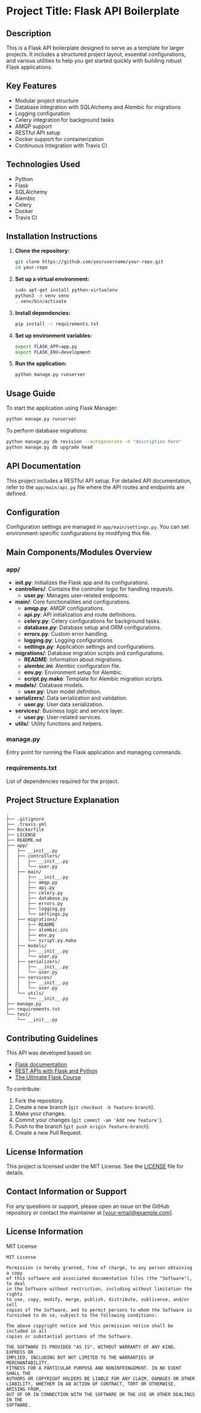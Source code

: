 # Project Title: Flask API Boilerplate

## Description
This is a Flask API boilerplate designed to serve as a template for larger projects. It includes a structured project layout, essential configurations, and various utilities to help you get started quickly with building robust Flask applications.

## Key Features
- Modular project structure
- Database integration with SQLAlchemy and Alembic for migrations
- Logging configuration
- Celery integration for background tasks
- AMQP support
- RESTful API setup
- Docker support for containerization
- Continuous Integration with Travis CI

## Technologies Used
- Python
- Flask
- SQLAlchemy
- Alembic
- Celery
- Docker
- Travis CI

## Installation Instructions
1. **Clone the repository:**
   ```sh
   git clone https://github.com/yourusername/your-repo.git
   cd your-repo
   ```

2. **Set up a virtual environment:**
   ```sh
   sudo apt-get install python-virtualenv
   python3 -m venv venv
   . venv/bin/activate
   ```

3. **Install dependencies:**
   ```sh
   pip install -r requirements.txt
   ```

4. **Set up environment variables:**
   ```sh
   export FLASK_APP=app.py
   export FLASK_ENV=development
   ```

5. **Run the application:**
   ```sh
   python manage.py runserver
   ```

## Usage Guide
To start the application using Flask Manager:
```sh
python manage.py runserver
```

To perform database migrations:
```sh
python manage.py db revision --autogenerate -m "description here"
python manage.py db upgrade head
```

## API Documentation
This project includes a RESTful API setup. For detailed API documentation, refer to the `app/main/api.py` file where the API routes and endpoints are defined.

## Configuration
Configuration settings are managed in `app/main/settings.py`. You can set environment-specific configurations by modifying this file.

## Main Components/Modules Overview
### app/
- **__init__.py**: Initializes the Flask app and its configurations.
- **controllers/**: Contains the controller logic for handling requests.
  - **user.py**: Manages user-related endpoints.
- **main/**: Core functionalities and configurations.
  - **amqp.py**: AMQP configurations.
  - **api.py**: API initialization and route definitions.
  - **celery.py**: Celery configurations for background tasks.
  - **database.py**: Database setup and ORM configurations.
  - **errors.py**: Custom error handling.
  - **logging.py**: Logging configurations.
  - **settings.py**: Application settings and configurations.
- **migrations/**: Database migration scripts and configurations.
  - **README**: Information about migrations.
  - **alembic.ini**: Alembic configuration file.
  - **env.py**: Environment setup for Alembic.
  - **script.py.mako**: Template for Alembic migration scripts.
- **models/**: Database models.
  - **user.py**: User model definition.
- **serializers/**: Data serialization and validation.
  - **user.py**: User data serialization.
- **services/**: Business logic and service layer.
  - **user.py**: User-related services.
- **utils/**: Utility functions and helpers.

### manage.py
Entry point for running the Flask application and managing commands.

### requirements.txt
List of dependencies required for the project.

## Project Structure Explanation
```
.
├── .gitignore
├── .travis.yml
├── Dockerfile
├── LICENSE
├── README.md
├── app/
│   ├── __init__.py
│   ├── controllers/
│   │   ├── __init__.py
│   │   └── user.py
│   ├── main/
│   │   ├── __init__.py
│   │   ├── amqp.py
│   │   ├── api.py
│   │   ├── celery.py
│   │   ├── database.py
│   │   ├── errors.py
│   │   ├── logging.py
│   │   └── settings.py
│   ├── migrations/
│   │   ├── README
│   │   ├── alembic.ini
│   │   ├── env.py
│   │   └── script.py.mako
│   ├── models/
│   │   ├── __init__.py
│   │   └── user.py
│   ├── serializers/
│   │   ├── __init__.py
│   │   └── user.py
│   ├── services/
│   │   ├── __init__.py
│   │   └── user.py
│   └── utils/
│       └── __init__.py
├── manage.py
├── requirements.txt
└── test/
    └── __init__.py
```

## Contributing Guidelines
This API was developed based on:
- [Flask documentation](https://flask.palletsprojects.com/)
- [REST APIs with Flask and Python](https://www.udemy.com/rest-api-flask-and-python/)
- [The Ultimate Flask Course](https://www.udemy.com/the-ultimate-flask-course)

To contribute:
1. Fork the repository.
2. Create a new branch (`git checkout -b feature-branch`).
3. Make your changes.
4. Commit your changes (`git commit -am 'Add new feature'`).
5. Push to the branch (`git push origin feature-branch`).
6. Create a new Pull Request.

## License Information
This project is licensed under the MIT License. See the [LICENSE](LICENSE) file for details.

## Contact Information or Support
For any questions or support, please open an issue on the GitHub repository or contact the maintainer at [your-email@example.com].

## License Information
MIT License

```
MIT License

Permission is hereby granted, free of charge, to any person obtaining a copy
of this software and associated documentation files (the "Software"), to deal
in the Software without restriction, including without limitation the rights
to use, copy, modify, merge, publish, distribute, sublicense, and/or sell
copies of the Software, and to permit persons to whom the Software is
furnished to do so, subject to the following conditions:

The above copyright notice and this permission notice shall be included in all
copies or substantial portions of the Software.

THE SOFTWARE IS PROVIDED "AS IS", WITHOUT WARRANTY OF ANY KIND, EXPRESS OR
IMPLIED, INCLUDING BUT NOT LIMITED TO THE WARRANTIES OF MERCHANTABILITY,
FITNESS FOR A PARTICULAR PURPOSE AND NONINFRINGEMENT. IN NO EVENT SHALL THE
AUTHORS OR COPYRIGHT HOLDERS BE LIABLE FOR ANY CLAIM, DAMAGES OR OTHER
LIABILITY, WHETHER IN AN ACTION OF CONTRACT, TORT OR OTHERWISE, ARISING FROM,
OUT OF OR IN CONNECTION WITH THE SOFTWARE OR THE USE OR OTHER DEALINGS IN THE
SOFTWARE.
```